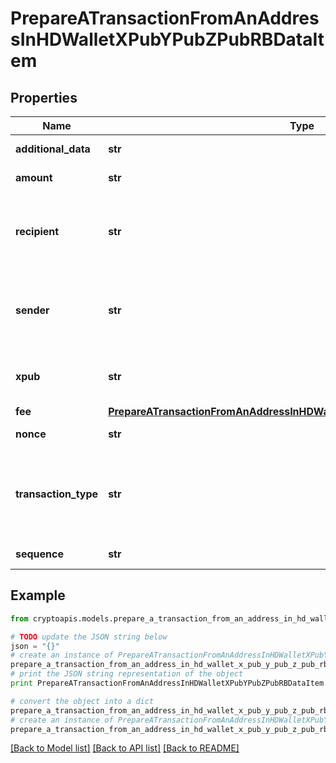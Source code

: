 # PrepareATransactionFromAnAddressInHDWalletXPubYPubZPubRBDataItem


## Properties
Name | Type | Description | Notes
------------ | ------------- | ------------- | -------------
**additional_data** | **str** | Representation of the additional data. | [optional] 
**amount** | **str** | Representation of the amount of the transaction | 
**recipient** | **str** | Represents a list of recipient addresses with the respective amounts. In account-based protocols like Ethereum there is only one address in this list. | 
**sender** | **str** | Represents a  sender address with the respective amount. In account-based protocols like Ethereum there is only one address in this list. | 
**xpub** | **str** | Defines the account extended publicly known key which is used to derive all child public keys. | 
**fee** | [**PrepareATransactionFromAnAddressInHDWalletXPubYPubZPubRBDataItemFee**](PrepareATransactionFromAnAddressInHDWalletXPubYPubZPubRBDataItemFee.md) |  | 
**nonce** | **str** | Representation of the nonce value | [optional] 
**transaction_type** | **str** | Representation of the transaction type. For Ethereum-Classic and Binance Smart Chain there is no need to provide \&quot;transactionType\&quot; in the request. | [optional] [default to 'gas-fee-market-transaction']
**sequence** | **str** | String representation of the sequence | 

## Example

```python
from cryptoapis.models.prepare_a_transaction_from_an_address_in_hd_wallet_x_pub_y_pub_z_pub_rb_data_item import PrepareATransactionFromAnAddressInHDWalletXPubYPubZPubRBDataItem

# TODO update the JSON string below
json = "{}"
# create an instance of PrepareATransactionFromAnAddressInHDWalletXPubYPubZPubRBDataItem from a JSON string
prepare_a_transaction_from_an_address_in_hd_wallet_x_pub_y_pub_z_pub_rb_data_item_instance = PrepareATransactionFromAnAddressInHDWalletXPubYPubZPubRBDataItem.from_json(json)
# print the JSON string representation of the object
print PrepareATransactionFromAnAddressInHDWalletXPubYPubZPubRBDataItem.to_json()

# convert the object into a dict
prepare_a_transaction_from_an_address_in_hd_wallet_x_pub_y_pub_z_pub_rb_data_item_dict = prepare_a_transaction_from_an_address_in_hd_wallet_x_pub_y_pub_z_pub_rb_data_item_instance.to_dict()
# create an instance of PrepareATransactionFromAnAddressInHDWalletXPubYPubZPubRBDataItem from a dict
prepare_a_transaction_from_an_address_in_hd_wallet_x_pub_y_pub_z_pub_rb_data_item_form_dict = prepare_a_transaction_from_an_address_in_hd_wallet_x_pub_y_pub_z_pub_rb_data_item.from_dict(prepare_a_transaction_from_an_address_in_hd_wallet_x_pub_y_pub_z_pub_rb_data_item_dict)
```
[[Back to Model list]](../README.md#documentation-for-models) [[Back to API list]](../README.md#documentation-for-api-endpoints) [[Back to README]](../README.md)


